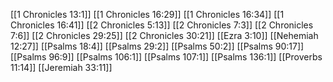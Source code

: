 [[1 Chronicles 13:1]]
[[1 Chronicles 16:29]]
[[1 Chronicles 16:34]]
[[1 Chronicles 16:41]]
[[2 Chronicles 5:13]]
[[2 Chronicles 7:3]]
[[2 Chronicles 7:6]]
[[2 Chronicles 29:25]]
[[2 Chronicles 30:21]]
[[Ezra 3:10]]
[[Nehemiah 12:27]]
[[Psalms 18:4]]
[[Psalms 29:2]]
[[Psalms 50:2]]
[[Psalms 90:17]]
[[Psalms 96:9]]
[[Psalms 106:1]]
[[Psalms 107:1]]
[[Psalms 136:1]]
[[Proverbs 11:14]]
[[Jeremiah 33:11]]
